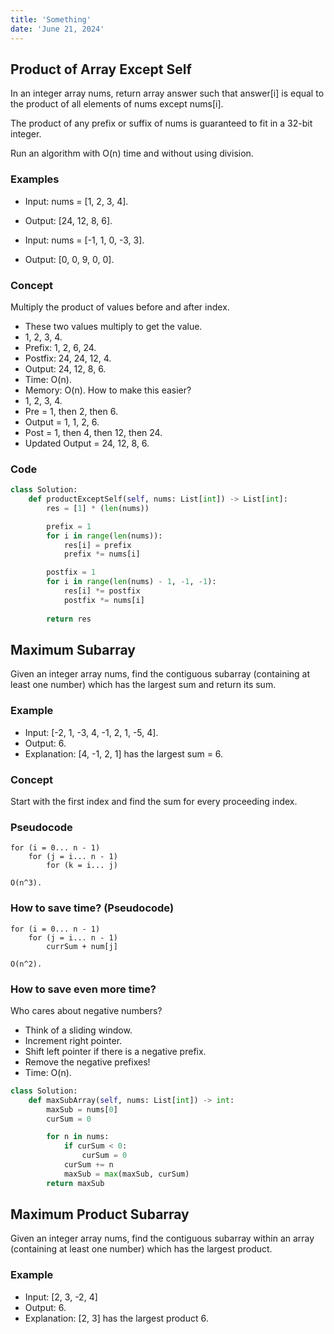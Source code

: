```yaml
---
title: 'Something'
date: 'June 21, 2024'
---
```


## Product of Array Except Self
In an integer array nums, return array answer such that answer[i] is equal to the product of all elements of nums except nums[i].

The product of any prefix or suffix of nums is guaranteed to fit in a 32-bit integer.

Run an algorithm with O(n) time and without using division.

### Examples
- Input: nums = [1, 2, 3, 4].
- Output: [24, 12, 8, 6].

- Input: nums = [-1, 1, 0, -3, 3].
- Output: [0, 0, 9, 0, 0].

### Concept
Multiply the product of values before and after index.
- These two values multiply to get the value.
- 1, 2, 3, 4.
- Prefix: 1, 2, 6, 24.
- Postfix: 24, 24, 12, 4.
- Output: 24, 12, 8, 6.
- Time: O(n).
- Memory: O(n).
How to make this easier?
- 1, 2, 3, 4.
- Pre = 1, then 2, then 6.
- Output = 1, 1, 2, 6.
- Post = 1, then 4, then 12, then 24.
- Updated Output = 24, 12, 8, 6.

### Code
```python
class Solution:
    def productExceptSelf(self, nums: List[int]) -> List[int]:
        res = [1] * (len(nums))

        prefix = 1
        for i in range(len(nums)):
            res[i] = prefix
            prefix *= nums[i]

        postfix = 1
        for i in range(len(nums) - 1, -1, -1):
            res[i] *= postfix
            postfix *= nums[i]
        
        return res
```

## Maximum Subarray
Given an integer array nums, find the contiguous subarray (containing at least one number) which has the largest sum and return its sum.

### Example
- Input: [-2, 1, -3, 4, -1, 2, 1, -5, 4].
- Output: 6.
- Explanation: [4, -1, 2, 1] has the largest sum = 6.

### Concept
Start with the first index and find the sum for every proceeding index.

### Pseudocode
```
for (i = 0... n - 1)
    for (j = i... n - 1)
        for (k = i... j)

O(n^3).
```

### How to save time? (Pseudocode)
```
for (i = 0... n - 1)
    for (j = i... n - 1)
        currSum + num[j]

O(n^2).
```

### How to save even more time?
Who cares about negative numbers?
- Think of a sliding window.
- Increment right pointer.
- Shift left pointer if there is a negative prefix.
- Remove the negative prefixes!
- Time: O(n).

```python
class Solution:
    def maxSubArray(self, nums: List[int]) -> int:
        maxSub = nums[0]
        curSum = 0

        for n in nums:
            if curSum < 0:
                curSum = 0
            curSum += n
            maxSub = max(maxSub, curSum)
        return maxSub
```

## Maximum Product Subarray
Given an integer array nums, find the contiguous subarray within an array (containing at least one number) which has the largest product.

### Example
- Input: [2, 3, -2, 4]
- Output: 6.
- Explanation: [2, 3] has the largest product 6.
